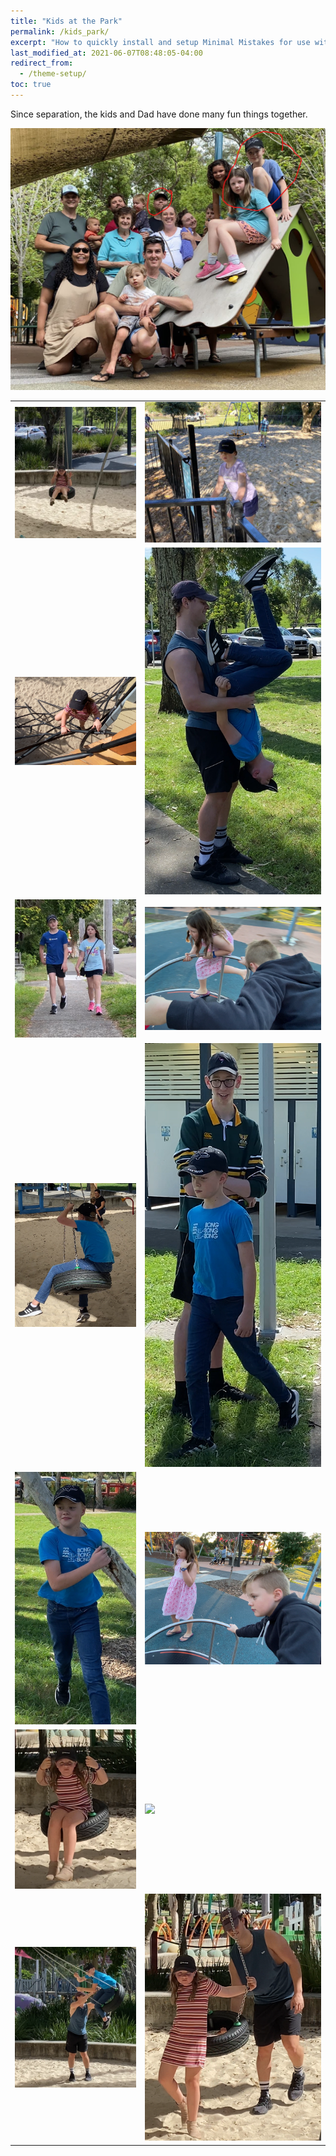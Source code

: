 ```yaml
---
title: "Kids at the Park"
permalink: /kids_park/
excerpt: "How to quickly install and setup Minimal Mistakes for use with GitHub Pages."
last_modified_at: 2021-06-07T08:48:05-04:00
redirect_from:
  - /theme-setup/
toc: true
---
```


[//]: # (margin:top right bottom left)

Since separation, the kids and Dad have done many fun things together.

![](./blobs/park/Picture49.png)

|  |  |
| ----------- | ----------- |
| ![](./blobs/park/Picture50.png) | ![](./blobs/park/Picture51.png) |
| ![](./blobs/park/Picture52.png) | ![](./blobs/park/Picture53.png) |
| ![](./blobs/park/Picture54.png) | ![](./blobs/park/Picture55.png) |
| ![](./blobs/park/Picture56.png) | ![](./blobs/park/Picture57.png) |
| ![](./blobs/park/Picture58.png) | ![](./blobs/park/Picture59.png) |
| ![](./blobs/park/Picture60.png) | ![](./blobs/park/Picture61.png) |
| ![](./blobs/park/Picture62.png) | ![](./blobs/park/Picture63.png) |